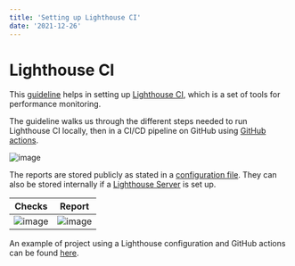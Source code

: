 ```yaml
---
title: 'Setting up Lighthouse CI'
date: '2021-12-26'
---
```


# Lighthouse CI

This [guideline](https://web.dev/lighthouse-ci/) helps in setting up [Lighthouse CI](https://github.com/GoogleChrome/lighthouse-ci), which is a set of tools for performance monitoring.

The guideline walks us through the different steps needed to run Lighthouse CI locally, then in a CI/CD pipeline on GitHub using [GitHub actions](https://github.com/features/actions). 

![image](https://user-images.githubusercontent.com/1062699/147420344-7c6aa94c-e0a7-4951-9935-21b9f128599e.png)

The reports are stored publicly as stated in a [configuration file](https://github.com/pfongkye/nextjs-blog/blob/main/lighthouserc.js). They can also be stored internally if a [Lighthouse Server](https://github.com/GoogleChrome/lighthouse-ci/blob/main/docs/server.md) is set up.

| Checks | Report |
|--------|--------|
|![image](https://user-images.githubusercontent.com/1062699/147420475-5af61cb0-83e0-41ab-a1a5-5a958217402d.png)|![image](https://user-images.githubusercontent.com/1062699/147420496-e3fe087d-510e-4d66-8749-dce05c7ac12a.png)|

An example of project using a Lighthouse configuration and GitHub actions can be found [here](https://github.com/pfongkye/nextjs-blog).
